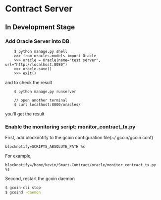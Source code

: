 # Contract Server
## In Development Stage
### Add Oracle Server into DB

		$ python manage.py shell
		>>> from oracles.models import Oracle
		>>> oracle = Oracle(name="test server", url="http://localhost:8080")
		>>> oracle.save()
		>>> exit()

and to check the result

		$ python manage.py runserver
		
		// open another terminal
		$ curl localhost:8000/oracles/
		
you'll get the result

### Enable the monitoring script: monitor_contract_tx.py

First, add blocknotify to the gcoin configuration file(~/.gcoin/gcoin.conf)
```config
blocknotify=SCRIPTS_ABSOLUTE_PATH %s
```
For example,
```config
blocknotify=/home/kevin/Smart-Contract/oracle/monitor_contract_tx.py %s
```

Second, restart the gcoin daemon
```bash
$ gcoin-cli stop
$ gcoind -daemon
```

